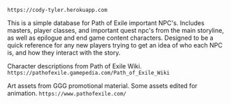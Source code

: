 ```https://cody-tyler.herokuapp.com```


This is a simple database for Path of Exile important NPC's. 
Includes masters, player classes, and important quest npc's from the main storyline,
as well as epilogue and end game content characters.
Designed to be a quick reference for any new players trying to get 
an idea of who each NPC is, and how they interact with the story.


Character descriptions from Path of Exile Wiki.
```https://pathofexile.gamepedia.com/Path_of_Exile_Wiki```

Art assets from GGG promotional material.
Some assets edited for animation.
```https://www.pathofexile.com/```

